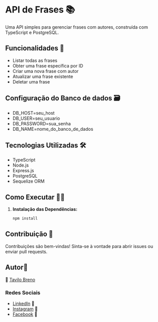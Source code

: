# API de Frases 📚

Uma API simples para gerenciar frases com autores, construída com TypeScript e PostgreSQL.

## Funcionalidades 🚀

- Listar todas as frases
- Obter uma frase específica por ID
- Criar uma nova frase com autor
- Atualizar uma frase existente
- Deletar uma frase

## Configuração do Banco de dados 🗃️

- DB_HOST=seu_host
- DB_USER=seu_usuario
- DB_PASSWORD=sua_senha
- DB_NAME=nome_do_banco_de_dados

## Tecnologias Utilizadas 🛠️

- TypeScript
- Node.js
- Express.js
- PostgreSQL
- Sequelize ORM

## Como Executar 🏃‍♂️

1. **Instalação das Dependências:**
   ```bash
   npm install

## Contribuição 🤝
Contribuições são bem-vindas! Sinta-se à vontade para abrir issues ou enviar pull requests.

## Autor📝

👤 [Tavilo Breno](https://github.com/brenoDeveloperNode)

### Redes Sociais

- [LinkedIn](https://www.linkedin.com/in/tavilo-breno-barbosa-pessoa-b11238a2) 💼
- [Instagram](link-do-perfil-instagram) 📸
- [Facebook](link-do-perfil-facebook) 📘
